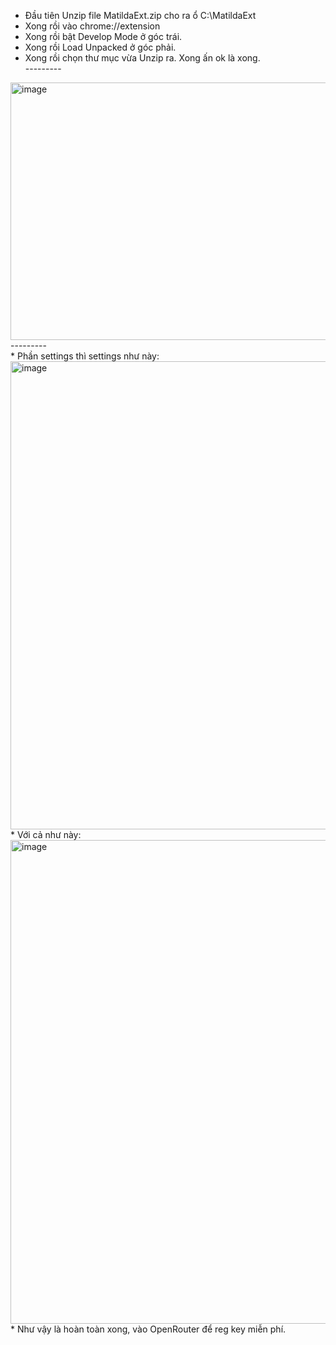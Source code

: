* Đầu tiên Unzip file MatildaExt.zip cho ra ổ C:\MatildaExt
* Xong rồi vào chrome://extension
* Xong rồi bật Develop Mode ở góc trái.
* Xong rồi Load Unpacked ở góc phải. 
* Xong rồi chọn thư mục vừa Unzip ra. Xong ấn ok là xong.
<br>---------<br>
<img width="1598" height="412" alt="image" src="https://github.com/user-attachments/assets/c143d32c-e32c-4743-9b79-d0d31d9a6347" />
<br>---------<br>
* Phần settings thì settings như này:
  <img width="1599" height="749" alt="image" src="https://github.com/user-attachments/assets/f3d98098-5426-418e-9bc0-9a0227fd4934" />
* Với cả như này:
  <img width="1600" height="774" alt="image" src="https://github.com/user-attachments/assets/abf86728-9b5e-4465-aebe-36b43c2f01ff" />
* Như vậy là hoàn toàn xong, vào OpenRouter để reg key miễn phí.


